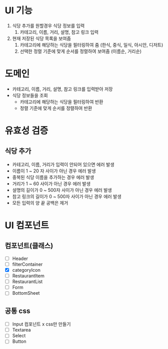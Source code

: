 # UI 기능

1. 식당 추가를 원할경우 식당 정보를 입력
   1. 카테고리, 이름, 거리, 설명, 참고 링크 입력
2. 현재 저장된 식당 목록을 보여줌
   1. 카테고리에 해당하는 식당을 필터링하여 줌 (한식, 중식, 일식, 아시안, 디저트)
   2. 선택한 정렬 기준에 맞게 순서를 정렬하여 보여줌 (이름순, 거리순)

# 도메인

- 카테고리, 이름, 거리, 설명, 참고 링크를 입력받아 저장
- 식당 정보들을 조회
  - 카테고리에 해당하는 식당을 필터링하여 반환
  - 정렬 기준에 맞게 순서를 정렬하여 반환

# 유효성 검증

## 식당 추가

- 카테고리, 이름, 거리가 입력이 안되어 있으면 에러 발생
- 이름이 1 ~ 20 자 사이가 아닌 경우 에러 발생
- 중복된 식당 이름을 추가하는 경우 에러 발생
- 거리가 1 ~ 60 사이가 아닌 경우 에러 발생
- 설명의 길이가 0 ~ 500자 사이가 아닌 경우 에러 발생
- 참고 링크의 길이가 0 ~ 500자 사이가 아닌 경우 에러 발생
- 모든 입력의 양 끝 공백은 제거

# UI 컴포넌트

## 컴포넌트(클래스)

- [ ] Header
- [ ] filterContainer
- [x] categoryIcon
- [ ] RestaurantItem
- [ ] RestaurantList
- [ ] Form
- [ ] BottomSheet

## 공통 css

- [ ] Input 컴포넌트 x css만 만들기
- [ ] Textarea
- [ ] Select
- [ ] Button
